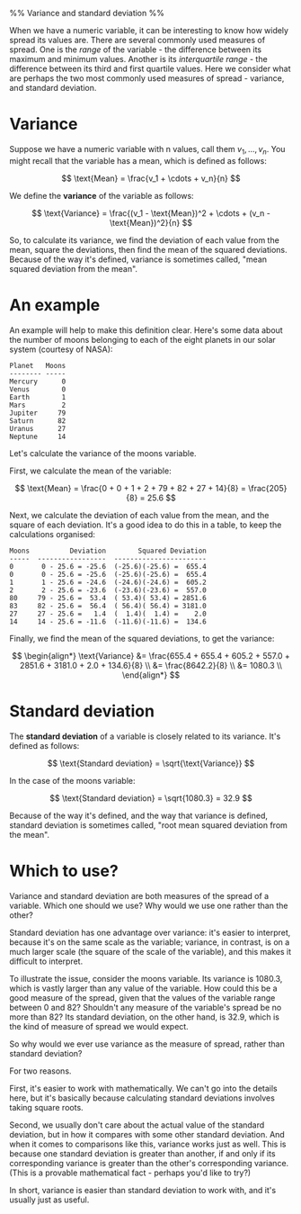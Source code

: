 %% Variance and standard deviation %%

When we have a numeric variable, it can be interesting to know how widely spread its values are. There are several commonly used measures of spread. One is the *range* of the variable - the difference between its maximum and minimum values. Another is its *interquartile range* - the difference between its third and first quartile values. Here we consider what are perhaps the two most commonly used measures of spread - variance, and standard deviation.

# Variance

Suppose we have a numeric variable with n values, call them $v_1, ..., v_n$. You might recall that the variable has a mean, which is defined as follows:

$$ \text{Mean} = \frac{v_1 + \cdots + v_n}{n} $$

We define the **variance** of the variable as follows:

$$ \text{Variance} = \frac{(v_1 - \text{Mean})^2 + \cdots + (v_n - \text{Mean})^2}{n} $$

So, to calculate its variance, we find the deviation of each value from the mean, square the deviations, then find the mean of the squared deviations. Because of the way it's defined, variance is sometimes called, "mean squared deviation from the mean".

# An example

An example will help to make this definition clear. Here's some data about the number of moons belonging to each of the eight planets in our solar system (courtesy of NASA):

```
Planet   Moons
-------- -----
Mercury      0
Venus        0
Earth        1
Mars         2
Jupiter     79
Saturn      82
Uranus      27
Neptune     14
```

Let's calculate the variance of the moons variable.

First, we calculate the mean of the variable:

$$ \text{Mean} = \frac{0 + 0 + 1 + 2 + 79 + 82 + 27 + 14}{8} = \frac{205}{8} = 25.6 $$

Next, we calculate the deviation of each value from the mean, and the square of each deviation. It's a good idea to do this in a table, to keep the calculations organised:

```
Moons          Deviation        Squared Deviation
-----  -----------------  -----------------------
0       0 - 25.6 = -25.6  (-25.6)(-25.6) =  655.4
0       0 - 25.6 = -25.6  (-25.6)(-25.6) =  655.4
1       1 - 25.6 = -24.6  (-24.6)(-24.6) =  605.2
2       2 - 25.6 = -23.6  (-23.6)(-23.6) =  557.0
80     79 - 25.6 =  53.4  ( 53.4)( 53.4) = 2851.6
83     82 - 25.6 =  56.4  ( 56.4)( 56.4) = 3181.0
27     27 - 25.6 =   1.4  (  1.4)(  1.4) =    2.0
14     14 - 25.6 = -11.6  (-11.6)(-11.6) =  134.6
```

Finally, we find the mean of the squared deviations, to get the variance:

$$ \begin{align*}
\text{Variance} &= \frac{655.4 + 655.4 + 605.2 + 557.0 + 2851.6 + 3181.0 + 2.0 + 134.6}{8} \\
                &= \frac{8642.2}{8} \\
                &= 1080.3 \\
\end{align*} $$

# Standard deviation

The **standard deviation** of a variable is closely related to its variance. It's defined as follows:

$$ \text{Standard deviation} = \sqrt{\text{Variance}} $$

In the case of the moons variable:

$$ \text{Standard deviation} = \sqrt{1080.3} = 32.9 $$

Because of the way it's defined, and the way that variance is defined, standard deviation is sometimes called, "root mean squared deviation from the mean".

# Which to use?

Variance and standard deviation are both measures of the spread of a variable. Which one should we use? Why would we use one rather than the other? 

Standard deviation has one advantage over variance: it's easier to interpret, because it's on the same scale as the variable; variance, in contrast, is on a much larger scale (the square of the scale of the variable), and this makes it difficult to interpret.

To illustrate the issue, consider the moons variable. Its variance is 1080.3, which is vastly larger than any value of the variable. How could this be a good measure of the spread, given that the values of the variable range between 0 and 82? Shouldn't any measure of the variable's spread be no more than 82? Its standard deviation, on the other hand, is 32.9, which is the kind of measure of spread we would expect.

So why would we ever use variance as the measure of spread, rather than standard deviation?

For two reasons.

First, it's easier to work with mathematically. We can't go into the details here, but it's basically because calculating standard deviations involves taking square roots.

Second, we usually don't care about the actual value of the standard deviation, but in how it compares with some other standard deviation. And when it comes to comparisons like this, variance works just as well. This is because one standard deviation is greater than another, if and only if its corresponding variance is greater than the other's corresponding variance. (This is a provable mathematical fact - perhaps you'd like to try?)

In short, variance is easier than standard deviation to work with, and it's usually just as useful.